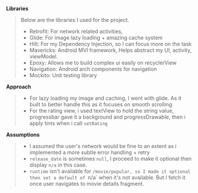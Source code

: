 **Libraries**
>Below are the libraries I used for the project.
>- Retrofit: For network related activities,
>- Glide: For image lazy loading + amazing cache system
>- Hilt: For my Dependency Injection, so I can focus more on the task
>- Mavericks: Android MVI framework, Helps abstract my UI, activity, viewModel.
>- Epoxy: Allows me to build complex ui easily on recyclerView
>- Navigation: Android arch components for navigation
>- Mockito: Unit testing library


**Approach**
>- For lazy loading my image and caching, I went with glide. As it built to better handle this as it focuses on smooth scrolling
>- For the rating view, i used textView to hold the string value, progressbar gave it a background and progressDrawable, then i apply tints when i call `setRating`


**Assumptions**
>- I assumed the user's network would be fine to an extent as i implemented a more subtle error handling + retry
>- `release_date` is sometimes `null`, I proceed to make it optional then display `n/a` in this case.
>- `runtime` isn't available for `/movie/popular, so I made it optional then set a default of `n/a` when it's not available. But I fetch it once user navigates to movie details fragment.
